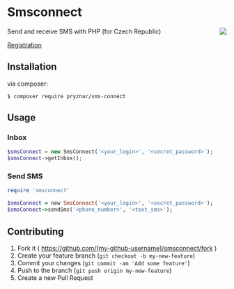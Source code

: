 # Smsconnect

<img align="right" src="http://www.smsbrana.cz/images/logo.png">

Send and receive SMS with PHP (for Czech Republic)

[Registration](http://www.smsbrana.cz/registrace.html)

## Installation

via composer:

    $ composer require pryznar/sms-connect

## Usage

### Inbox

```php
$smsConnect = new SmsConnect('<your_login>', '<secret_password>');
$smsConnect->getInbox();
```

### Send SMS

```ruby
require 'smsconnect'

$smsConnect = new SmsConnect('<your_login>', '<secret_password>');
$smsConnect->sendSms('<phone_number>', '<text_sms>');
```

## Contributing

1. Fork it ( https://github.com/[my-github-username]/smsconnect/fork )
2. Create your feature branch (`git checkout -b my-new-feature`)
3. Commit your changes (`git commit -am 'Add some feature'`)
4. Push to the branch (`git push origin my-new-feature`)
5. Create a new Pull Request
